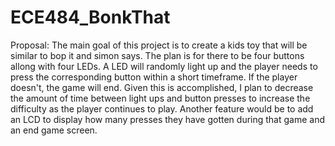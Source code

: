 # ECE484_BonkThat

Proposal:
The main goal of this project is to create a kids toy that will be similar to bop it and simon says.  The plan is for there to be four buttons allong with four LEDs.  A LED will randomly light up and the player needs to press the corresponding button within a short timeframe.  If the player doesn't, the game will end.  Given this is accomplished, I plan to decrease the amount of time between light ups and button presses to increase the difficulty as the player continues to play.  Another feature would be to add an LCD to display how many presses they have gotten during that game and an end game screen.
